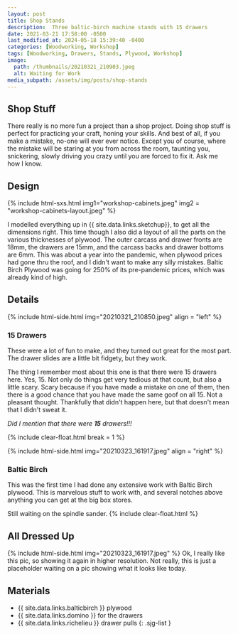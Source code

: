 ```yaml
---
layout: post
title: Shop Stands
description:  Three baltic-birch machine stands with 15 drawers
date: 2021-03-21 17:58:00 -0500
last_modified_at: 2024-05-18 15:39:40 -0400
categories: [Woodworking, Workshop]
tags: [Woodworking, Drawers, Stands, Plywood, Workshop]
image:
  path: /thumbnails/20210321_210903.jpeg
  alt: Waiting for Work
media_subpath: /assets/img/posts/shop-stands
---
```

## Shop Stuff

There really is no more fun a project than a shop project. Doing shop stuff is perfect for practicing your craft, honing your skills. And best of all, if you make a mistake, no-one will ever ever notice. Except you of course, where the mistake will be staring at you from across the room, taunting you, snickering, slowly driving you crazy until you are forced to fix it. Ask me how I know.

## Design

{% include html-sxs.html img1="workshop-cabinets.jpeg" img2 = "workshop-cabinets-layout.jpeg" %}

I modelled everything up in {{ site.data.links.sketchup}}, to get all the dimensions right.  This time though I also did a layout of all the parts on the various thicknesses of plywood.  The outer carcass and drawer fronts are 18mm, the drawers are 15mm, and the carcass backs and drawer bottoms are 6mm.  This was about a year into the pandemic, when plywood prices had gone thru the roof, and I didn't want to make any silly mistakes.  Baltic Birch Plywood was going for 250% of its pre-pandemic prices, which was already kind of high.

## Details

{% include html-side.html img="20210321_210850.jpeg" align = "left" %}

### 15 Drawers

These were a lot of fun to make, and they turned out great for the most part. The drawer slides are a little bit fidgety, but they work.

The thing I remember most about this one is that there were 15 drawers here. Yes, 15. Not only do things get very tedious at that count, but also a little scary. Scary because if you have made a mistake on one of them, then there is a good chance that you have made the same goof on all 15. Not a pleasant thought. Thankfully that didn't happen here, but that doesn't mean that I didn't sweat it.

_Did I mention that there were **15** drawers!!!_

{% include clear-float.html break = 1 %}

{% include html-side.html img="20210323_161917.jpeg" align = "right" %}

### Baltic Birch

This was the first time I had done any extensive work with Baltic Birch plywood. This is marvelous stuff to work with, and several notches above anything you can get at the big box stores.

Still waiting on the spindle sander.
{% include clear-float.html %}

## All Dressed Up

{% include html-side.html img="20210323_161917.jpeg" %}
Ok, I really like this pic, so showing it again in higher resolution. Not really, this is just a placeholder waiting on a pic showing what it looks like today.

## Materials

- {{ site.data.links.balticbirch }} plywood
- {{ site.data.links.domino }} for the drawers
- {{ site.data.links.richelieu }} drawer pulls
{: .sjg-list }
